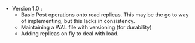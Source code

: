 * Version 1.0 : 
    * Basic Post operations onto read replicas. This may be the go to way of implementing, but this lacks in consistency.
    * Maintaining a WAL file with versioning (for durability)
    * Adding replicas on fly to deal with load.